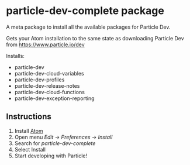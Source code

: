 # particle-dev-complete package

A meta package to install all the available packages for Particle Dev.

Gets your Atom installation to the same state as downloading Particle Dev from https://www.particle.io/dev

Installs:
- particle-dev
- particle-dev-cloud-variables
- particle-dev-profiles
- particle-dev-release-notes
- particle-dev-cloud-functions
- particle-dev-exception-reporting

## Instructions

1. Install [Atom](https://atom.io)
2. Open menu _Edit_ -> _Preferences_ -> _Install_
3. Search for _particle-dev-complete_
4. Select Install
5. Start developing with Particle!
